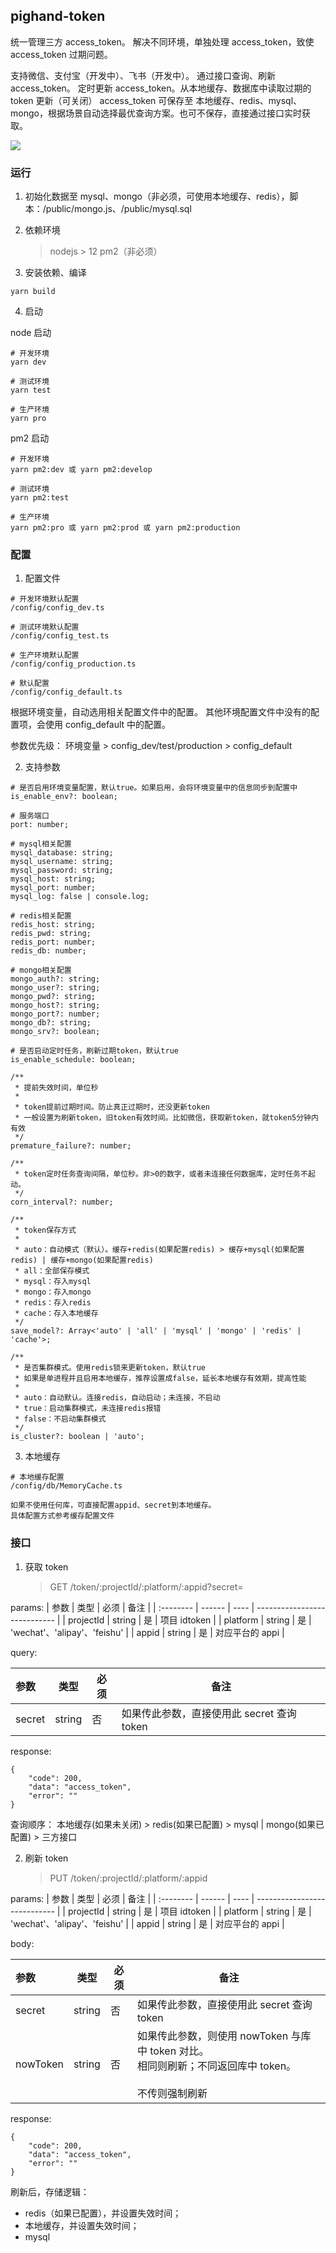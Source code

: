 ## pighand-token

统一管理三方 access_token。
解决不同环境，单独处理 access_token，致使 access_token 过期问题。

支持微信、支付宝（开发中）、飞书（开发中）。
通过接口查询、刷新 access_token。
定时更新 access_token。从本地缓存、数据库中读取过期的 token 更新（可关闭）
access_token 可保存至 本地缓存、redis、mysql、mongo，根据场景自动选择最优查询方案。也可不保存，直接通过接口实时获取。

<img src="https://github.com/pighand-com/pighand-token/blob/main/public/flowChat.png?raw=true">

### 运行

1. 初始化数据至 mysql、mongo（非必须，可使用本地缓存、redis），脚本：/public/mongo.js、/public/mysql.sql

2. 依赖环境

    > nodejs > 12
    > pm2（非必须）

3. 安装依赖、编译

```
yarn build
```

4. 启动

node 启动

```
# 开发环境
yarn dev

# 测试环境
yarn test

# 生产环境
yarn pro
```

pm2 启动

```
# 开发环境
yarn pm2:dev 或 yarn pm2:develop

# 测试环境
yarn pm2:test

# 生产环境
yarn pm2:pro 或 yarn pm2:prod 或 yarn pm2:production
```

### 配置

1. 配置文件

```
# 开发环境默认配置
/config/config_dev.ts

# 测试环境默认配置
/config/config_test.ts

# 生产环境默认配置
/config/config_production.ts

# 默认配置
/config/config_default.ts
```

根据环境变量，自动选用相关配置文件中的配置。
其他环境配置文件中没有的配置项，会使用 config_default 中的配置。

参数优先级：
环境变量 > config_dev/test/production > config_default

2. 支持参数

```
# 是否启用环境变量配置，默认true。如果启用，会将环境变量中的信息同步到配置中
is_enable_env?: boolean;

# 服务端口
port: number;

# mysql相关配置
mysql_database: string;
mysql_username: string;
mysql_password: string;
mysql_host: string;
mysql_port: number;
mysql_log: false | console.log;

# redis相关配置
redis_host: string;
redis_pwd: string;
redis_port: number;
redis_db: number;

# mongo相关配置
mongo_auth?: string;
mongo_user?: string;
mongo_pwd?: string;
mongo_host?: string;
mongo_port?: number;
mongo_db?: string;
mongo_srv?: boolean;

# 是否启动定时任务，刷新过期token，默认true
is_enable_schedule: boolean;

/**
 * 提前失效时间，单位秒
 *
 * token提前过期时间。防止真正过期时，还没更新token
 * 一般设置为刷新token，旧token有效时间。比如微信，获取新token，就token5分钟内有效
 */
premature_failure?: number;

/**
 * token定时任务查询间隔，单位秒。非>0的数字，或者未连接任何数据库，定时任务不起动。
 */
corn_interval?: number;

/**
 * token保存方式
 *
 * auto：自动模式（默认）。缓存+redis(如果配置redis) > 缓存+mysql(如果配置redis) | 缓存+mongo(如果配置redis)
 * all：全部保存模式
 * mysql：存入mysql
 * mongo：存入mongo
 * redis：存入redis
 * cache：存入本地缓存
 */
save_model?: Array<'auto' | 'all' | 'mysql' | 'mongo' | 'redis' | 'cache'>;

/**
 * 是否集群模式。使用redis锁来更新token，默认true
 * 如果是单进程并且启用本地缓存，推荐设置成false，延长本地缓存有效期，提高性能
 *
 * auto：自动默认。连接redis，自动启动；未连接，不启动
 * true：启动集群模式，未连接redis报错
 * false：不启动集群模式
 */
is_cluster?: boolean | 'auto';
```

3. 本地缓存

```
# 本地缓存配置
/config/db/MemoryCache.ts

如果不使用任何库，可直接配置appid、secret到本地缓存。
具体配置方式参考缓存配置文件
```

### 接口

1. 获取 token
    > GET /token/:projectId/:platform/:appid?secret=

params:
| 参数 | 类型 | 必须 | 备注 |
| :-------- | ------ | ---- | ---------------------------- |
| projectId | string | 是 | 项目 idtoken |
| platform | string | 是 | 'wechat'、'alipay'、'feishu' |
| appid | string | 是 | 对应平台的 appi |

query:

| 参数   | 类型   | 必须 | 备注                                       |
| :----- | ------ | ---- | ------------------------------------------ |
| secret | string | 否   | 如果传此参数，直接使用此 secret 查询 token |

response:

```
{
    "code": 200,
    "data": "access_token",
    "error": ""
}
```

查询顺序：
本地缓存(如果未关闭) > redis(如果已配置) > mysql | mongo(如果已配置) > 三方接口

2. 刷新 token
    > PUT /token/:projectId/:platform/:appid

params:
| 参数 | 类型 | 必须 | 备注 |
| :-------- | ------ | ---- | ---------------------------- |
| projectId | string | 是 | 项目 idtoken |
| platform | string | 是 | 'wechat'、'alipay'、'feishu' |
| appid | string | 是 | 对应平台的 appi |

body:

| 参数     | 类型   | 必须 | 备注                                                                                                        |
| :------- | ------ | ---- | ----------------------------------------------------------------------------------------------------------- |
| secret   | string | 否   | 如果传此参数，直接使用此 secret 查询 token                                                                  |
| nowToken | string | 否   | 如果传此参数，则使用 nowToken 与库中 token 对比。<br>相同则刷新；不同返回库中 token。<br><br>不传则强制刷新 |

response:

```
{
    "code": 200,
    "data": "access_token",
    "error": ""
}
```

刷新后，存储逻辑：

-   redis（如果已配置），并设置失效时间；
-   本地缓存，并设置失效时间；
-   mysql
